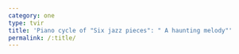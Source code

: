 ```yaml
---
category: one
type: tvir
title: 'Piano cycle of "Six jazz pieces": " A haunting melody"'
permalink: /:title/
---
```


